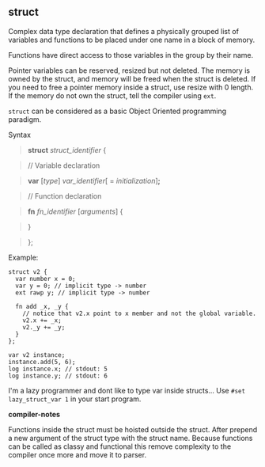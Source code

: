 ## struct

Complex data type declaration that defines a physically grouped list
of variables and functions to be placed under one name in a block of memory.

Functions have direct access to those variables in the group by their name.

Pointer variables can be reserved, resized but not deleted. The memory is
owned by the struct, and memory will be freed when the struct is deleted.
If you need to free a pointer memory inside a struct, use resize with 0 length.
If the memory do not own the struct, tell the compiler using `ext`.

`struct` can be considered as a basic Object Oriented programming paradigm.

Syntax

> **struct** *struct_identifier* {

> // Variable declaration

>  **var** [*type*] *var_identifier*[ = *initialization*]**;**

> // Function declaration

>  **fn** *fn_identifier* [*arguments*] {

>  }

>};

Example:
```plee
struct v2 {
  var number x = 0;
  var y = 0; // implicit type -> number
  ext rawp y; // implicit type -> number

  fn add _x, _y {
    // notice that v2.x point to x member and not the global variable.
    v2.x += _x;
    v2._y += _y;
  }
};

var v2 instance;
instance.add(5, 6);
log instance.x; // stdout: 5
log instance.y; // stdout: 6
```

I'm a lazy programmer and dont like to type var inside structs...
Use `#set lazy_struct_var 1` in your start program.


**compiler-notes**

Functions inside the struct must be hoisted outside the struct. After prepend
a new argument of the struct type with the struct name.
Because functions can be called as classy and functional this remove complexity
to the compiler once more and move it to parser.
